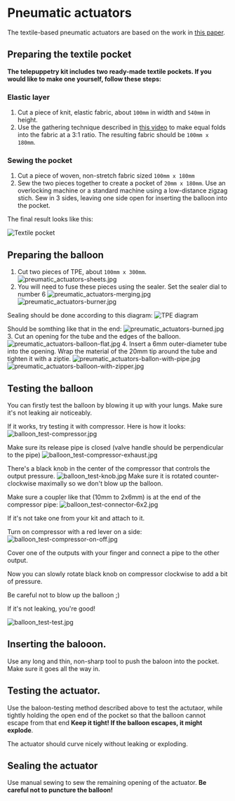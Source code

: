 # Pneumatic actuators
The textile-based pneumatic actuators are based on the work in [this paper](https://www.liebertpub.com/doi/abs/10.1089/soro.2017.0076).

## Preparing the textile pocket
**The telepuppetry kit includes two ready-made textile pockets. If you would like to make one yourself, follow these steps:**

### Elastic layer
1. Cut a piece of knit, elastic fabric, about `100mm` in width and `540mm` in height.
2. Use the gathering technique described in [this video](https://www.youtube.com/watch?v=tO3ghcocAOU) to make equal folds into the fabric at a 3:1 ratio. The resulting fabric should be `100mm x 180mm`.

### Sewing the pocket
1. Cut a piece of woven, non-stretch fabric sized `100mm x 180mm`
2. Sew the two pieces together to create a pocket of `20mm x 180mm`. Use an overlocking machine or a standard machine using a low-distance zigzag stich. Sew in 3 sides, leaving one side open for inserting the balloon into the pocket.

The final result looks like this:

![Textile pocket](textile-pocket.jpg)

## Preparing the balloon

1. Cut two pieces of TPE, about `100mm x 300mm`.
![preumatic_actuators-sheets.jpg](preumatic_actuators-sheets.jpg)
2. You will need to fuse these pieces using the sealer. Set the sealer dial to number 6
![preumatic_actuators-merging.jpg](preumatic_actuators-merging.jpg)
![preumatic_actuators-burner.jpg](preumatic_actuators-burner.jpg)

Sealing should be done according to this diagram:
![TPE diagram](tpe-diagram.jpg)

Should be somthing like that in the end:
![preumatic_actuators-burned.jpg](preumatic_actuators-burned.jpg)
3. Cut an opening for the tube and the edges of the balloon.
![preumatic_actuators-balloon-flat.jpg](preumatic_actuators-balloon-flat.jpg)
4. Insert a 6mm outer-diameter tube into the opening. Wrap the material of the 20mm tip around the tube and tighten it with a ziptie.
![preumatic_actuators-ballon-with-pipe.jpg](preumatic_actuators-ballon-with-pipe.jpg)
![preumatic_actuators-balloon-with-zipper.jpg](preumatic_actuators-balloon-with-zipper.jpg)

## Testing the balloon

You can firstly test the balloon by blowing it up with your lungs. Make sure it's not leaking air noticeably.

If it works, try testing it with compressor. Here is how it looks:
![balloon_test-compressor.jpg](balloon_test-compressor.jpg)

Make sure its release pipe is closed (valve handle should be perpendicular to the pipe)
![balloon_test-compressor-exhaust.jpg](balloon_test-compressor-exhaust.jpg)

There's a black knob in the center of the compressor that controls the output pressure.
![balloon_test-knob.jpg](balloon_test-knob.jpg)
Make sure it is rotated counter-clockwise maximally so we don't blow up the balloon.

Make sure a coupler like that (10mm to 2x6mm) is at the end of the compressor pipe:
![balloon_test-connector-6x2.jpg](balloon_test-connector-6x2.jpg)

If it's not take one from your kit and attach to it.

Turn on compressor with a red lever on a side:
![balloon_test-compressor-on-off.jpg](balloon_test-compressor-on-off.jpg)

Cover one of the outputs with your finger and connect a pipe to the other output.

Now you can slowly rotate black knob on compressor clockwise to add a bit of pressure.

Be careful not to blow up the balloon ;)

If it's not leaking, you're good!

![balloon_test-test.jpg](balloon_test-test.jpg)

## Inserting the balooon.

Use any long and thin, non-sharp tool to push the baloon into the pocket. Make sure it goes all the way in.

## Testing the actuator.

Use the baloon-testing method described above to test the actutaor, while tightly holding the open end of the pocket so that the balloon cannot escape from that end **Keep it tight! If the balloon escapes, it might explode**.

The actuator should curve nicely without leaking or exploding.

## Sealing the actuator
Use manual sewing to sew the remaining opening of the actuator. **Be careful not to puncture the balloon!**
